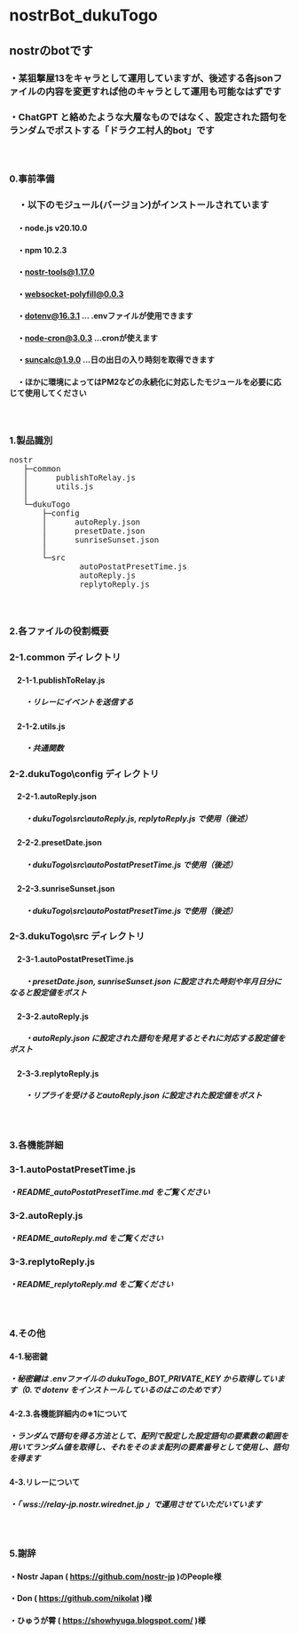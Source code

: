 # nostrBot_dukuTogo
## nostrのbotです
### ・某狙撃屋13をキャラとして運用していますが、後述する各jsonファイルの内容を変更すれば他のキャラとして運用も可能なはずです
### ・ChatGPT と絡めたような大層なものではなく、設定された語句をランダムでポストする「ドラクエ村人的bot」です
##### 　

### 0.事前準備
### 　・以下のモジュール(バージョン)がインストールされています
#### 　・node.js v20.10.0
#### 　・npm 10.2.3
#### 　・nostr-tools@1.17.0
#### 　・websocket-polyfill@0.0.3
#### 　・dotenv@16.3.1 ... .envファイルが使用できます
#### 　・node-cron@3.0.3 ...cronが使えます
#### 　・suncalc@1.9.0 ...日の出日の入り時刻を取得できます
#### 　・ほかに環境によってはPM2などの永続化に対応したモジュールを必要に応じて使用してください
##### 　

### 1.製品識別
<pre>
nostr
   ├─common
   │      publishToRelay.js
   │      utils.js
   │
   └─dukuTogo
       ├─config
       │      autoReply.json
       │      presetDate.json
       │      sunriseSunset.json
       │
       └─src
               autoPostatPresetTime.js
               autoReply.js
               replytoReply.js
</pre>
##### 　
### 2.各ファイルの役割概要

### 2-1.common ディレクトリ
#### 　2-1-1.publishToRelay.js
##### 　　・リレーにイベントを送信する
#### 　2-1-2.utils.js
##### 　　・共通関数

### 2-2.dukuTogo\config ディレクトリ
#### 　2-2-1.autoReply.json
##### 　　・dukuTogo\src\autoReply.js, replytoReply.js で使用（後述）
#### 　2-2-2.presetDate.json
##### 　　・dukuTogo\src\autoPostatPresetTime.js で使用（後述）
#### 　2-2-3.sunriseSunset.json
##### 　　・dukuTogo\src\autoPostatPresetTime.js で使用（後述）

### 2-3.dukuTogo\src ディレクトリ
#### 　2-3-1.autoPostatPresetTime.js
##### 　　・presetDate.json, sunriseSunset.json に設定された時刻や年月日分になると設定値をポスト
#### 　2-3-2.autoReply.js
##### 　　・autoReply.json に設定された語句を発見するとそれに対応する設定値をポスト
#### 　2-3-3.replytoReply.js
##### 　　・リプライを受けるとautoReply.json に設定された設定値をポスト
##### 　

### 3.各機能詳細

### 3-1.autoPostatPresetTime.js
##### ・README_autoPostatPresetTime.md をご覧ください

### 3-2.autoReply.js
##### ・README_autoReply.md をご覧ください

### 3-3.replytoReply.js
##### ・README_replytoReply.md をご覧ください
##### 　

### 4.その他
#### 4-1.秘密鍵
##### ・秘密鍵は .envファイルの dukuTogo_BOT_PRIVATE_KEY から取得しています（0.で dotenv をインストールしているのはこのためです）
#### 4-2.3.各機能詳細内の※1について
##### ・ランダムで語句を得る方法として、配列で設定した設定語句の要素数の範囲を用いてランダム値を取得し、それをそのまま配列の要素番号として使用し、語句を得ます
#### 4-3.リレーについて
##### ・「 wss://relay-jp.nostr.wirednet.jp 」で運用させていただいています
##### 　

### 5.謝辞
#### ・Nostr Japan ( https://github.com/nostr-jp )のPeople様
#### ・Don ( https://github.com/nikolat )様
#### ・ひゅうが霄 ( https://showhyuga.blogspot.com/ )様

